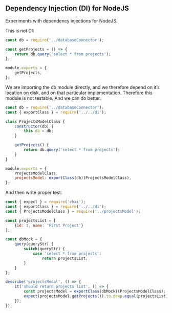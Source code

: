 ## Dependency Injection (DI) for NodeJS

Experiments with dependency injections for NodeJS.

This is not DI:

```js
const db = require('../databaseConnector');

const getProjects = () => {
    return db.query('select * from projects');
};

module.exports = {
    getProjects,
};
```

We are importing the db module directly, and we therefore depend on it’s location on disk,
and on that particular implementation. Therefore this module is not testable. And we can do better.

```js
const db = require('../databaseConnector');
const { exportClass } = require('../../di');

class ProjectsModelClass {
    constructor(db) {
        this.db = db;
    }

    getProjects() {
        return db.query('select * from projects');
    }
}

module.exports = {
    ProjectsModelClass,
    projectsModel: exportClass(db)(ProjectsModelClass),
};
```

And then write proper test:

```js
const { expect } = require('chai');
const { exportClass } = require('../../di');
const { ProjectsModelClass } = require('../projectsModel');

const projectsList = [
    {id: 1, name: 'First Project'}
];

const dbMock = {
    query(queryStr) {
        switch(queryStr) {
            case 'select * from projects':
                return projectsList;
        }
    }
};

describe('projectsModal', () => {
    it('should return projects list', () => {
        const projectsModel = exportClass(dbMock)(ProjectsModelClass);
        expect(projectsModel.getProjects()).to.deep.equal(projectsList);
    });
});
```